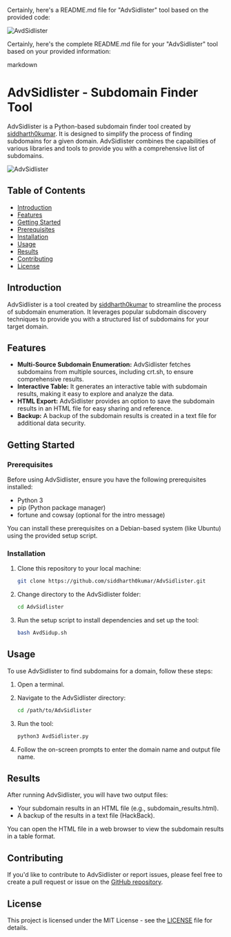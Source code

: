 Certainly, here's a README.md file for "AdvSidlister" tool based on the provided code:

![AvdSidlister](https://github.com/Siddharth0kumar/AvdSidlister/assets/89460704/31137e5e-b2c5-4937-a0a1-f07acdb58b3c)

Certainly, here's the complete README.md file for your "AdvSidlister" tool based on your provided information:

  markdown
# AdvSidlister - Subdomain Finder Tool

AdvSidlister is a Python-based subdomain finder tool created by [siddharth0kumar](https://github.com/siddharth0kumar). It is designed to simplify the process of finding subdomains for a given domain. AdvSidlister combines the capabilities of various libraries and tools to provide you with a comprehensive list of subdomains.

![AdvSidlister](adv-sidlister.png)

## Table of Contents

- [Introduction](#introduction)
- [Features](#features)
- [Getting Started](#getting-started)
- [Prerequisites](#prerequisites)
- [Installation](#installation)
- [Usage](#usage)
- [Results](#results)
- [Contributing](#contributing)
- [License](#license)

## Introduction

AdvSidlister is a tool created by [siddharth0kumar](https://github.com/siddharth0kumar) to streamline the process of subdomain enumeration. It leverages popular subdomain discovery techniques to provide you with a structured list of subdomains for your target domain.

## Features

- **Multi-Source Subdomain Enumeration:** AdvSidlister fetches subdomains from multiple sources, including crt.sh, to ensure comprehensive results.
- **Interactive Table:** It generates an interactive table with subdomain results, making it easy to explore and analyze the data.
- **HTML Export:** AdvSidlister provides an option to save the subdomain results in an HTML file for easy sharing and reference.
- **Backup:** A backup of the subdomain results is created in a text file for additional data security.

## Getting Started

### Prerequisites

Before using AdvSidlister, ensure you have the following prerequisites installed:

- Python 3
- pip (Python package manager)
- fortune and cowsay (optional for the intro message)

You can install these prerequisites on a Debian-based system (like Ubuntu) using the provided setup script.

### Installation

1. Clone this repository to your local machine:

   ```bash
   git clone https://github.com/siddharth0kumar/AdvSidlister.git
   ```

2. Change directory to the AdvSidlister folder:

   ```bash
   cd AdvSidlister
   ```

3. Run the setup script to install dependencies and set up the tool:

   ```bash
   bash AvdSidup.sh
   ```

## Usage

To use AdvSidlister to find subdomains for a domain, follow these steps:

1. Open a terminal.

2. Navigate to the AdvSidlister directory:

   ```bash
   cd /path/to/AdvSidlister
   ```

3. Run the tool:

   ```bash
   python3 AvdSidlister.py
   ```

4. Follow the on-screen prompts to enter the domain name and output file name.

## Results

After running AdvSidlister, you will have two output files:

- Your subdomain results in an HTML file (e.g., subdomain_results.html).
- A backup of the results in a text file (HackBack).

You can open the HTML file in a web browser to view the subdomain results in a table format.

## Contributing

If you'd like to contribute to AdvSidlister or report issues, please feel free to create a pull request or issue on the [GitHub repository](https://github.com/siddharth0kumar/AdvSidlister).

## License

This project is licensed under the MIT License - see the [LICENSE](https://github.com/siddharth0kumar/AdvSidlister/blob/main/LICENSE) file for details.
